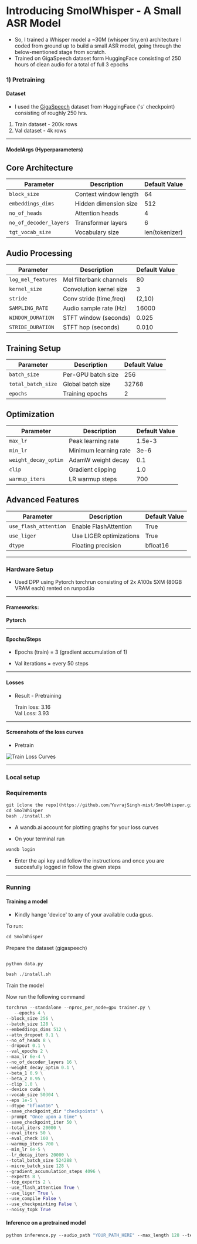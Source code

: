 
# Introducing SmolWhisper - A Small ASR Model  

- So, I trained a Whisper model a ~30M (whisper tiny.en) architecture I coded from ground up to build a small ASR model, going through the below-mentioned stage from scratch.
- Trained on GigaSpeech dataset form HuggingFace consisting of 250 hours of clean audio for a total of full 3 epochs


### 1) Pretraining


#### Dataset

 - I used the [GigaSpeech]([https://huggingface.co/datasets/HuggingFaceFW/fineweb?row=0](https://huggingface.co/datasets/speechcolab/gigaspeech)) dataset from HuggingFace ('s' checkpoint) consisting of roughly 250 hrs.

  1) Train dataset - 200k rows
  2) Val dataset - 4k rows


---

####  ModelArgs (Hyperparameters)

## Core Architecture
| Parameter               | Description                     | Default Value |
|-------------------------|---------------------------------|---------------|
| `block_size`            | Context window length          | 64            |
| `embeddings_dims`       | Hidden dimension size          | 512           |
| `no_of_heads`          | Attention heads                | 4             |
| `no_of_decoder_layers` | Transformer layers             | 6             |
| `tgt_vocab_size`       | Vocabulary size                | len(tokenizer)|

## Audio Processing
| Parameter               | Description                     | Default Value |
|-------------------------|---------------------------------|---------------|
| `log_mel_features`     | Mel filterbank channels        | 80            |
| `kernel_size`          | Convolution kernel size        | 3             |
| `stride`               | Conv stride (time,freq)        | (2,10)        |
| `SAMPLING_RATE`        | Audio sample rate (Hz)         | 16000         |
| `WINDOW_DURATION`      | STFT window (seconds)          | 0.025         |
| `STRIDE_DURATION`      | STFT hop (seconds)             | 0.010         |

## Training Setup
| Parameter               | Description                     | Default Value |
|-------------------------|---------------------------------|---------------|
| `batch_size`           | Per-GPU batch size             | 256           |
| `total_batch_size`     | Global batch size              | 32768         |
| `epochs`              | Training epochs                | 2             |

## Optimization
| Parameter               | Description                     | Default Value |
|-------------------------|---------------------------------|---------------|
| `max_lr`              | Peak learning rate             | 1.5e-3        |
| `min_lr`              | Minimum learning rate          | 3e-6          |
| `weight_decay_optim`  | AdamW weight decay             | 0.1           |
| `clip`                | Gradient clipping              | 1.0           |
| `warmup_iters`        | LR warmup steps                | 700           |

## Advanced Features
| Parameter               | Description                     | Default Value |
|-------------------------|---------------------------------|---------------|
| `use_flash_attention`  | Enable FlashAttention          | True          |
| `use_liger`            | Use LIGER optimizations        | True          |
| `dtype`                | Floating precision             | bfloat16      |

---
### Hardware Setup

 - Used DPP using Pytorch torchrun consisting of 2x A100s SXM (80GB VRAM each) rented on runpod.io

---

#### Frameworks:
**Pytorch**

--- 

#### Epochs/Steps
- Epochs (train) = 3 (gradient accumulation of 1)

- Val iterations = every 50 steps
---

#### Losses

 - Result - Pretraining  

   Train loss: 3.16  
   Val Loss: 3.93  


---

#### Screenshots of the loss curves

- Pretrain

![Train Loss Curves](images/loss.jpg)


--- 


### Local setup


### Requirements



```python
git [clone the repo](https://github.com/YuvrajSingh-mist/SmolWhisper.git)
cd SmolWhisper
bash ./install.sh

```
- A wandb.ai account for plotting graphs for your loss curves

- On your terminal run
```python
wandb login
```

- Enter the api key and follow the instructions and once you are succesfully logged in follow the given steps


---

### Running 


#### Training a model

- Kindly hange 'device' to any of your available cuda gpus.

To run:

```python
cd SmolWhisper
```

Prepare the dataset (gigaspeech)

```python

python data.py 


```

```python
bash ./install.sh
```


Train the model

Now run the following command 

```python
torchrun --standalone --nproc_per_node=gpu trainer.py \  
   --epochs 4 \
--block_size 256 \
--batch_size 128 \
--embeddings_dims 512 \
--attn_dropout 0.1 \
--no_of_heads 8 \
--dropout 0.1 \
--val_epochs 2 \
--max_lr 6e-4 \
--no_of_decoder_layers 16 \
--weight_decay_optim 0.1 \
--beta_1 0.9 \
--beta_2 0.95 \
--clip 1.0 \
--device cuda \
--vocab_size 50304 \
--eps 1e-5 \
--dtype "bfloat16" \
--save_checkpoint_dir "checkpoints" \
--prompt "Once upon a time" \
--save_checkpoint_iter 50 \
--total_iters 20000 \
--eval_iters 50 \
--eval_check 100 \
--warmup_iters 700 \
--min_lr 6e-5 \
--lr_decay_iters 20000 \
--total_batch_size 524288 \
--micro_batch_size 128 \
--gradient_accumulation_steps 4096 \
--experts 8 \
--top_experts 2 \
--use_flash_attention True \
--use_liger True \
--use_compile False \
--use_checkpointing False \
--noisy_topk True
```


#### Inference on a pretrained model

 
```python
python inference.py --audio_path "YOUR_PATH_HERE" --max_length 128 --temperature 0.8  --model_path "TRAINED_MODEL_PATH_HERE"
```


